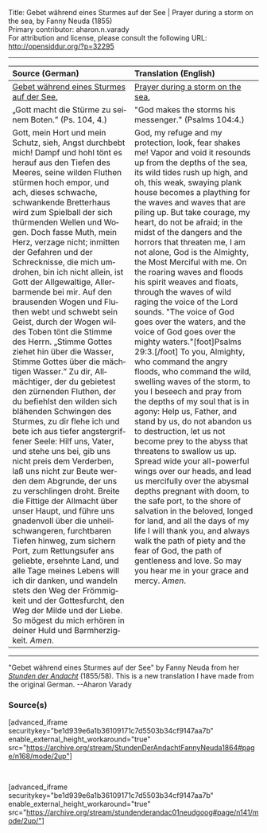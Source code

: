 <html>
<head></head>
<body>
Title: Gebet während eines Sturmes auf der See | Prayer during a storm on the sea, by Fanny Neuda (1855)<br />
Primary contributor: aharon.n.varady<br />
For attribution and license, please consult the following URL: <a href="http://opensiddur.org/?p=32295">http://opensiddur.org/?p=32295</a>
<p />
<hr />

<table style="margin-left: auto;margin-right: auto;" class="draggable">
<thead><tr><th id="x" style="text-align: left;">Source (German)</th><th style="text-align: left;">Translation (English)</th></tr></thead>
<tbody>
<tr><td style="vertical-align:top;">
<div class="german"><span lang="de">
<u>Gebet während eines Sturmes auf der See.</u>
</span></div></td>
 
<td style="vertical-align:top;">
<div class="english">
<u>Prayer during a storm on the sea.</u>
</div></td></tr>


<tr><td style="vertical-align:top;">
<div class="german"><span lang="de">
„Gott macht die Stürme zu seinem Boten.” <span class="citation">(Ps. 104, 4.)</span> 
</span></div></td>
 
<td style="vertical-align:top;">
<div class="english">
"God makes the storms his messenger." <span class="citation">(Psalms 104:4.)</span>
</div></td></tr>


<tr><td style="vertical-align:top;">
<div class="german"><span lang="de">
Gott, mein Hort und mein Schutz, sieh, Angst durchbebt mich! Dampf und hohl tönt es herauf aus den Tiefen des Meeres, seine wilden Fluthen stürmen hoch empor, und ach, dieses schwache, schwankende Bretterhaus wird zum Spielball der sich thürmenden Wellen und Wogen. Doch fasse Muth, mein Herz, verzage nicht; inmitten der Gefahren und der Schrecknisse, die mich umdrohen, bin ich nicht allein, ist Gott der Allgewaltige, Allerbarmende bei mir. Auf den brausenden Wogen und Fluthen webt und schwebt sein Geist, durch der Wogen wildes Toben tönt die Stimme des Herrn. „Stimme Gottes ziehet hin über die Wasser, Stimme Gottes über die mächtigen Wasser.” Zu dir, Allmächtiger, der du gebietest den zürnenden Fluthen, der du befiehlst den wilden sich blähenden Schwingen des Sturmes, zu dir flehe ich und bete ich aus tiefer angstergriffener Seele: Hilf uns, Vater, und stehe uns bei, gib uns nicht preis dem Verderben, laß uns nicht zur Beute werden dem Abgrunde, der uns zu verschlingen droht. Breite die Fittige der Allmacht über unser Haupt, und führe uns gnadenvoll über die unheilschwangeren, furchtbaren Tiefen hinweg, zum sichern Port, zum Rettungsufer ans geliebte, ersehnte Land, und alle Tage meines Lebens will ich dir danken, und wandeln stets den Weg der Frömmigkeit und der Gottesfurcht, den Weg der Milde und der Liebe. So mögest du mich erhören in deiner Huld und Barmherzigkeit. <em>Amen</em>.
</span></div></td>
 
<td style="vertical-align:top;">
<div class="english">
God, my refuge and my protection, look, fear shakes me! Vapor and void it resounds up from the depths of the sea, its wild tides rush up high, and oh, this weak, swaying plank house becomes a plaything for the waves and waves that are piling up. But take courage, my heart, do not be afraid; in the midst of the dangers and the horrors that threaten me, I am not alone, God is the Almighty, the Most Merciful with me. On the roaring waves and floods his spirit weaves and floats, through the waves of wild raging the voice of the Lord sounds. "The voice of God goes over the waters, and the voice of God goes over the mighty waters."[foot]Psalms 29:3.[/foot] To you, Almighty, who command the angry floods, who command the wild, swelling waves of the storm, to you I beseech and pray from the depths of my soul that is in agony: Help us, Father, and stand by us, do not abandon us to destruction, let us not become prey to the abyss that threatens to swallow us up. Spread wide your all-powerful wings over our heads, and lead us mercifully over the abysmal depths pregnant with doom, to the safe port, to the shore of salvation in the beloved, longed for land, and all the days of my life I will thank you, and always walk the path of piety and the fear of God, the path of gentleness and love. So may you hear me in your grace and mercy. <em>Amen</em>.
</div></td></tr>
</tbody></table>

<hr />

"Gebet während eines Sturmes auf der See" by Fanny Neuda from her <em><a href="/?p=6753">Stunden der Andacht</a></em> (1855/58). This is a new translation I have made from the original German. --Aharon Varady

<h3>Source(s)</h3>

[advanced_iframe securitykey="be1d939e6a1b36109171c7d5503b34cf9147aa7b" enable_external_height_workaround="true" src="https://archive.org/stream/StundenDerAndachtFannyNeuda1864#page/n168/mode/2up"]

&nbsp;

[advanced_iframe securitykey="be1d939e6a1b36109171c7d5503b34cf9147aa7b" enable_external_height_workaround="true" src="https://archive.org/stream/stundenderandac01neudgoog#page/n141/mode/2up/"]

&nbsp;
</body>
</html>